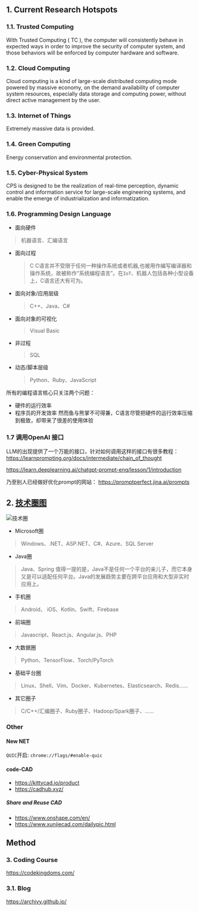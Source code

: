 ## 1. Current Research Hotspots
### 1.1. Trusted Computing
With Trusted Computing ( TC ), the computer will consistently behave in expected ways in order to improve the security of computer system, and those behaviors will be enforced by computer hardware and software. 
### 1.2. Cloud Computing
Cloud computing is a kind of large-scale distributed computing mode powered by massive economy, on the demand availability of computer system resources, especially data storage and computing power, without direct active management by the user.
### 1.3. Internet of Things
Extremely massive data is provided.
### 1.4. Green Computing
Energy conservation and environmental protection.
### 1.5. Cyber-Physical System
CPS is designed to be the realization of real-time perception, dynamic control and information service for large-scale engineering systems, and enable the emerge of industrialization and informatization.


### 1.6. Programming Design Language
* 面向硬件
>机器语言、汇编语言
* 面向过程
	>C
C语言并不受限于任何一种操作系统或者机器,也被用作编写编译器和操作系统，故被称作“系统编程语言”。在`IoT`、机器人包括各种小型设备上，C语言还大有可为。
* 面向对象/应用层级
	>C++、Java、C#

* 面向对象的可视化
	>Visual Basic
* 非过程
	>SQL
* 动态/脚本层级
	>Python、Ruby、JavaScript

所有的编程语言核心只关注两个问题：
- 硬件的运行效率
- 程序员的开发效率
然而鱼与熊掌不可得兼，C语言尽管把硬件的运行效率压缩到极致，却带来了很差的使用体验

### 1.7 调用OpenAI 接口
LLM的出现提供了一个万能的接口，针对如何调用这样的接口有很多教程：
https://learnprompting.org/docs/intermediate/chain_of_thought

https://learn.deeplearning.ai/chatgpt-prompt-eng/lesson/1/introduction

乃至别人已经做好优化prompt的网站：
https://promptperfect.jina.ai/prompts

## 2. [技术圈图](https://coolshell.cn/articles/19307.html)
![技术圈](https://coolshell.cn/wp-content/uploads/2019/04/06-08.Technology.Circle-1024x1024.png
)
- Microsoft圈 
>Windows、.NET、ASP.NET、C#、Azure、SQL Server
- Java圈 
>Java、Spring
值得一提的是，Java不是任何一个平台的亲儿子，而它本身又是可以适配任何平台。Java的发展趋势主要在跨平台应用和大型非实时应用上。
- 手机圈 
>Android、 iOS、Kotlin、Swift、Firebase
- 前端圈 
>Javascript、React.js、Angular.js、PHP
- 大数据圈 
> Python、TensorFlow、Torch/PyTorch
- 基础平台圈 
> Linux、Shell、Vim、Docker、Kubernetes、Elasticsearch、Redis……
- 其它圈子
> C/C++/汇编圈子、Ruby圈子、Hadoop/Spark圈子、……

### Other
#### New NET
`QUIC`开启: `chrome://flags/#enable-quic`

#### code-CAD
- https://kittycad.io/product
- https://cadhub.xyz/

##### Share and Reuse CAD
- https://www.onshape.com/en/
- https://www.xunjiecad.com/dailypic.html
## Method
### 3. Coding Course

https://codekingdoms.com/

### 3.1. Blog

https://archivy.github.io/